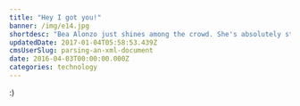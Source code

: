 ```yaml
---
title: "Hey I got you!"
banner: /img/e14.jpg
shortdesc: "Bea Alonzo just shines among the crowd. She's absolutely stunning!"
updatedDate: 2017-01-04T05:58:53.439Z
cmsUserSlug: parsing-an-xml-document
date: 2016-04-03T00:00:00.000Z
categories: technology
---
```


:)